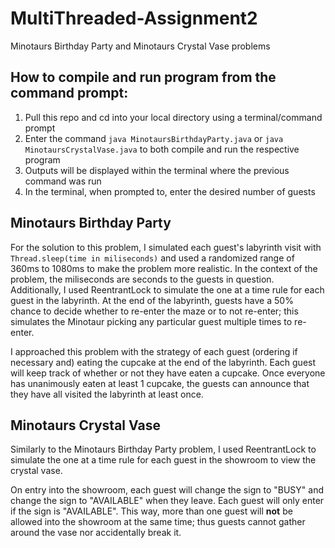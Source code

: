 # MultiThreaded-Assignment2
Minotaurs Birthday Party and Minotaurs Crystal Vase problems

## How to compile and run program from the command prompt:
1. Pull this repo and cd into your local directory using a terminal/command prompt
2. Enter the command `java MinotaursBirthdayParty.java` or `java MinotaursCrystalVase.java` to both compile and run the respective program
3. Outputs will be displayed within the terminal where the previous command was run
4. In the terminal, when prompted to, enter the desired number of guests

## Minotaurs Birthday Party
For the solution to this problem, I simulated each guest's labyrinth visit with `Thread.sleep(time in miliseconds)` and used a randomized range of 360ms to 1080ms to make the problem more realistic. In the context of the problem, the miliseconds are seconds to the guests in question. Additionally, I used ReentrantLock to simulate the one at a time rule for each guest in the labyrinth. At the end of the labyrinth, guests have a 50% chance to decide whether to re-enter the maze or to not re-enter; this simulates the Minotaur picking any particular guest multiple times to re-enter.

I approached this problem with the strategy of each guest (ordering if necessary and) eating the cupcake at the end of the labyrinth. Each guest will keep track of whether or not they have eaten a cupcake. Once everyone has unanimously eaten at least 1 cupcake, the guests can announce that they have all visited the labyrinth at least once.

## Minotaurs Crystal Vase
Similarly to the Minotaurs Birthday Party problem, I used ReentrantLock to simulate the one at a time rule for each guest in the showroom to view the crystal vase.

On entry into the showroom, each guest will change the sign to "BUSY" and change the sign to "AVAILABLE" when they leave. Each guest will only enter if the sign is "AVAILABLE". This way, more than one guest will **not** be allowed into the showroom at the same time; thus guests cannot gather around the vase nor accidentally break it.
